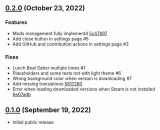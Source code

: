 
## [0.2.0](https://github.com/Zagrios/bs-manager/releases/tag/v0.2.0) (October 23, 2022)

### Features

-   Mods management fully implementd [5c47897](https://github.com/Zagrios/bs-manager/commit/5c478979e96b14dd54a3889e551c163ece701b4a)
-   Add close button in settings page #5
-   Add GitHub and contribution actions in settings page #3

### Fixes

-   Lunch Beat Saber multiple times #1
-   Placeholders and some texts not with light theme #6
-   Wrong background color when version is downloading #7
-   Add missing translations [5817260](https://github.com/Zagrios/bs-manager/commit/58172606f3f4731c90c9aa838fb89ac95458e032)
-   Error when loading downloaded versions when Steam is not installed [6e07adb](https://github.com/Zagrios/bs-manager/commit/6e07adb990f78073dd68c2b9cf6209562bb4bf2b)

## [0.1.0](https://github.com/Zagrios/bs-manager/releases/tag/v0.1.0) (September 19, 2022)

-   Initial public release
